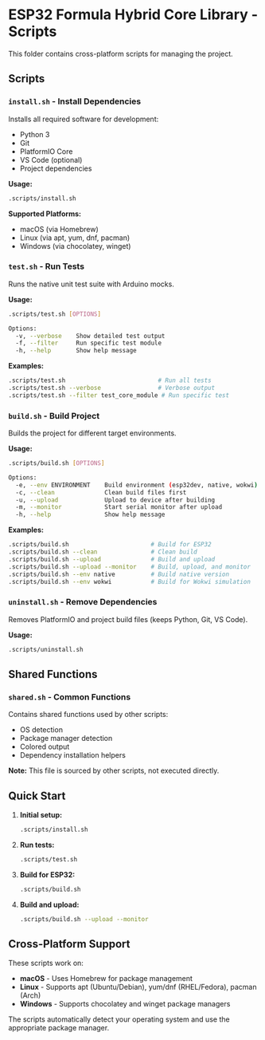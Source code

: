 # ESP32 Formula Hybrid Core Library - Scripts

This folder contains cross-platform scripts for managing the project.

## Scripts

### `install.sh` - Install Dependencies
Installs all required software for development:
- Python 3
- Git
- PlatformIO Core
- VS Code (optional)
- Project dependencies

**Usage:**
```bash
.scripts/install.sh
```

**Supported Platforms:**
- macOS (via Homebrew)
- Linux (via apt, yum, dnf, pacman)
- Windows (via chocolatey, winget)

### `test.sh` - Run Tests
Runs the native unit test suite with Arduino mocks.

**Usage:**
```bash
.scripts/test.sh [OPTIONS]

Options:
  -v, --verbose    Show detailed test output
  -f, --filter     Run specific test module
  -h, --help       Show help message
```

**Examples:**
```bash
.scripts/test.sh                          # Run all tests
.scripts/test.sh --verbose                # Verbose output
.scripts/test.sh --filter test_core_module # Run specific test
```

### `build.sh` - Build Project
Builds the project for different target environments.

**Usage:**
```bash
.scripts/build.sh [OPTIONS]

Options:
  -e, --env ENVIRONMENT    Build environment (esp32dev, native, wokwi)
  -c, --clean              Clean build files first
  -u, --upload             Upload to device after building
  -m, --monitor            Start serial monitor after upload
  -h, --help               Show help message
```

**Examples:**
```bash
.scripts/build.sh                       # Build for ESP32
.scripts/build.sh --clean               # Clean build
.scripts/build.sh --upload              # Build and upload
.scripts/build.sh --upload --monitor    # Build, upload, and monitor
.scripts/build.sh --env native          # Build native version
.scripts/build.sh --env wokwi           # Build for Wokwi simulation
```

### `uninstall.sh` - Remove Dependencies
Removes PlatformIO and project build files (keeps Python, Git, VS Code).

**Usage:**
```bash
.scripts/uninstall.sh
```

## Shared Functions

### `shared.sh` - Common Functions
Contains shared functions used by other scripts:
- OS detection
- Package manager detection
- Colored output
- Dependency installation helpers

**Note:** This file is sourced by other scripts, not executed directly.

## Quick Start

1. **Initial setup:**
   ```bash
   .scripts/install.sh
   ```

2. **Run tests:**
   ```bash
   .scripts/test.sh
   ```

3. **Build for ESP32:**
   ```bash
   .scripts/build.sh
   ```

4. **Build and upload:**
   ```bash
   .scripts/build.sh --upload --monitor
   ```

## Cross-Platform Support

These scripts work on:
- **macOS** - Uses Homebrew for package management
- **Linux** - Supports apt (Ubuntu/Debian), yum/dnf (RHEL/Fedora), pacman (Arch)
- **Windows** - Supports chocolatey and winget package managers

The scripts automatically detect your operating system and use the appropriate package manager.